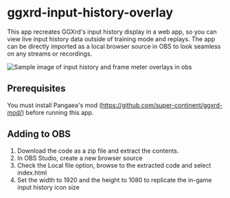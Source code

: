 # ggxrd-input-history-overlay
This app recreates GGXrd's input history display in a web app, so you can view live input history data outside of training mode and replays. The app can be directly imported as a local browser source in OBS to look seamless on any streams or recordings. 

![Sample image of input history and frame meter overlays in obs](docs/sample.png)

## Prerequisites 

You must install Pangaea's mod (https://github.com/super-continent/ggxrd-mod/) before running this app.

## Adding to OBS

1) Download the code as a zip file and extract the contents.
2) In OBS Studio, create a new browser source
3) Check the Local file option, browse to the extracted code and select index.html
4) Set the width to 1920 and the height to 1080 to replicate the in-game input history icon size
